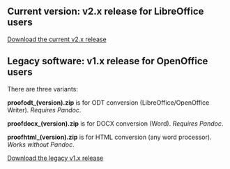 ## Current version: v2.x release for LibreOffice users

[Download the current v2.x release](https://github.com/peter88213/ProofYw7/releases/tag/v2.0.0)

## Legacy software: v1.x release for OpenOffice users

There are three variants: 

**proofodt_(version).zip**  is for ODT conversion (LibreOffice\/OpenOffice Writer). *Requires Pandoc*.

**proofdocx_(version).zip** is for DOCX conversion (Word). *Requires Pandoc*.

**proofhtml_(version).zip** is for HTML conversion (any word processor). *Works without Pandoc*.

[Download the legacy v1.x release](https://github.com/peter88213/ProofYw7/releases/tag/v1.2.7)
